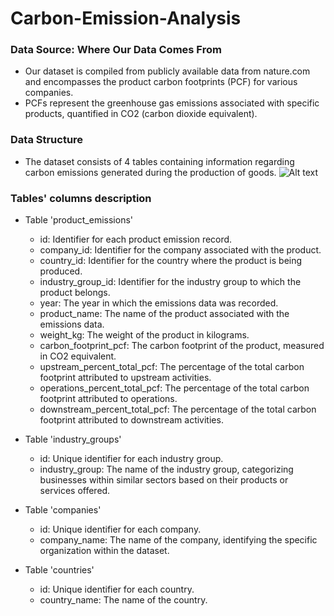# Carbon-Emission-Analysis

### Data Source: Where Our Data Comes From
- Our dataset is compiled from publicly available data from nature.com and encompasses the product carbon footprints (PCF) for various companies.
- PCFs represent the greenhouse gas emissions associated with specific products, quantified in CO2 (carbon dioxide equivalent).

### Data Structure
- The dataset consists of 4 tables containing information regarding carbon emissions generated during the production of goods.
![Alt text](https://lms.swisscoding.edu.vn/pluginfile.php/13807/mod_label/intro/Database%20diagram.png)

### Tables' columns description
- Table 'product_emissions'
  - id: Identifier for each product emission record.
  - company_id: Identifier for the company associated with the product.
  - country_id: Identifier for the country where the product is being produced.
  - industry_group_id: Identifier for the industry group to which the product belongs.
  - year: The year in which the emissions data was recorded.
  - product_name: The name of the product associated with the emissions data.
  - weight_kg: The weight of the product in kilograms.
  - carbon_footprint_pcf: The carbon footprint of the product, measured in CO2 equivalent.
  - upstream_percent_total_pcf: The percentage of the total carbon footprint attributed to upstream activities.
  - operations_percent_total_pcf: The percentage of the total carbon footprint attributed to operations.
  - downstream_percent_total_pcf: The percentage of the total carbon footprint attributed to downstream activities.
 
- Table 'industry_groups'
  - id: Unique identifier for each industry group.
  - industry_group: The name of the industry group, categorizing businesses within similar sectors based on their products or services offered.
 
- Table 'companies'
  - id: Unique identifier for each company.
  - company_name: The name of the company, identifying the specific organization within the dataset.
 
- Table 'countries'
  - id: Unique identifier for each country.
  - country_name: The name of the country.
